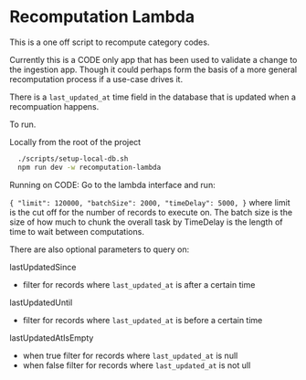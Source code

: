 # Recomputation Lambda

This is a one off script to recompute category codes. 

Currently this is a CODE only app that has been used to validate a change to the ingestion app. Though it could perhaps form the basis of a more general recomputation process if a use-case drives it.

There is a `last_updated_at` time field in the database that is updated when a recompuation happens.

To run.

Locally from the root of the project
```bash
  ./scripts/setup-local-db.sh
  npm run dev -w recomputation-lambda
```

Running on CODE:
Go to the lambda interface and run:

`
    {
    "limit": 120000,
    "batchSize": 2000,
    "timeDelay": 5000,
    }
`
where limit is the cut off for the number of records to execute on.
The batch size is the size of how much to chunk the overall task by
TimeDelay is the length of time to wait between computations.

There are also optional parameters to query on:

lastUpdatedSince
- filter for records where `last_updated_at` is after a certain time

lastUpdatedUntil
- filter for records where `last_updated_at` is before a certain time

lastUpdatedAtIsEmpty
- when true filter for records where `last_updated_at` is null
- when false filter for records where `last_updated_at` is not ull